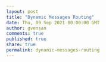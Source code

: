 ```yaml
---
layout: post
title: "Dynamic Messages Routing"
date: Thu, 09 Sep 2021 00:00:00 GMT
author: gvensan
comments: true
published: true
share: true
permalink: dynamic-messages-routing
---
```

